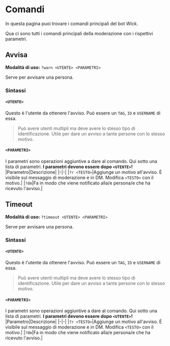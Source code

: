 # Comandi
In questa pagina puoi trovare i comandi principali del bot *Wick*.

Qua ci sono tutti i comandi principali della moderazione con i rispettivi parametri.
## Avvisa
**Modalità di uso:** `?warn <UTENTE> <PARAMETRI>`

Serve per avvisare una persona.
### Sintassi
#### `<UTENTE>`
Questo è l'utente da ottenere l'avviso.
Può essere un `TAG`, `ID` e `USERNAME` di essa.
> Può avere utenti multipli ma deve avere lo stesso tipo di identificazione. Utile per dare un avviso a tante persone con lo stesso motivo.
#### `<PARAMETRI>`
I parametri sono operazioni aggiuntive a dare al comando. Qui sotto una lista di parametri. **I parametri devono essere dopo `<UTENTE>`!**
|Parametro|Descrizione|
|-|-|
|`?r <TESTO>`|Aggiunge un motivo all'avviso. È visibile sul messaggio di moderazione e in DM. Modifica `<TESTO>` con il motivo.|
|`?dm`|Fa in modo che viene notificato alla/e persona/e che ha ricevuto l'avviso.|

## Timeout
**Modalità di uso:** `?timeout <UTENTE> <PARAMETRI>`

Serve per avvisare una persona.
### Sintassi
#### `<UTENTE>`
Questo è l'utente da ottenere l'avviso.
Può essere un `TAG`, `ID` e `USERNAME` di essa.
> Può avere utenti multipli ma deve avere lo stesso tipo di identificazione. Utile per dare un avviso a tante persone con lo stesso motivo.
#### `<PARAMETRI>`
I parametri sono operazioni aggiuntive a dare al comando. Qui sotto una lista di parametri. **I parametri devono essere dopo `<UTENTE>`!**
|Parametro|Descrizione|
|-|-|
|`?r <TESTO>`|Aggiunge un motivo all'avviso. È visibile sul messaggio di moderazione e in DM. Modifica `<TESTO>` con il motivo.|
|`?dm`|Fa in modo che viene notificato alla/e persona/e che ha ricevuto l'avviso.|
